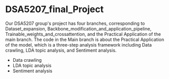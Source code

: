 # DSA5207_final_Project
Our DSA5207 group's project has four branches, corresponding to Dataset_expansion, Backbone_modification_and_application_pipeline, Trainable_weights_and_crossattention, and the Practical Application of the main branch.
The code in the Main branch is about the Practical Application of the model, which is a three-step analysis framework including Data crawling, LDA topic analysis, and Sentiment analysis.
- Data crawling
- LDA topic analysis
- Sentiment analysis
